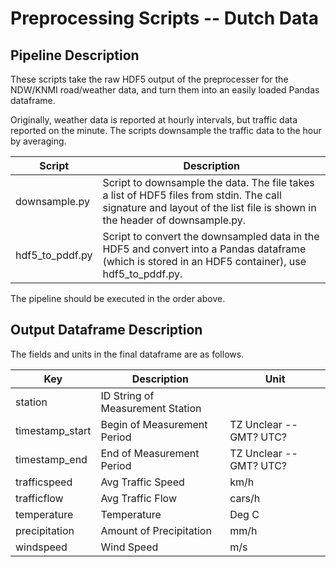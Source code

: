 # Preprocessing Scripts -- Dutch Data

## Pipeline Description

These scripts take the raw HDF5 output of the preprocesser for the NDW/KNMI road/weather data, and turn them into an easily loaded Pandas dataframe.

Originally, weather data is reported at hourly intervals, but traffic data reported on the minute. The scripts downsample the traffic data to the hour by averaging.

| Script | Description |
| --- | --- |
| downsample.py | Script to downsample the data. The file takes a list of HDF5 files from stdin. The call signature and layout of the list file is shown in the header of downsample.py. |
| hdf5_to_pddf.py | Script to convert the downsampled data in the HDF5 and convert into a Pandas dataframe (which is stored in an HDF5 container), use hdf5_to_pddf.py. |

The pipeline should be executed in the order above.

## Output Dataframe Description

The fields and units in the final dataframe are as follows.

| Key | Description | Unit |
| --- | ---- | --- |
| station | ID String of Measurement Station | |
| timestamp_start | Begin of Measurement Period | TZ Unclear -- GMT? UTC? |
| timestamp_end | End of Measurement Period | TZ Unclear -- GMT? UTC? |
| trafficspeed | Avg Traffic Speed | km/h |
| trafficflow | Avg Traffic Flow | cars/h |
| temperature | Temperature | Deg C |
| precipitation | Amount of Precipitation | mm/h |
| windspeed | Wind Speed | m/s |

